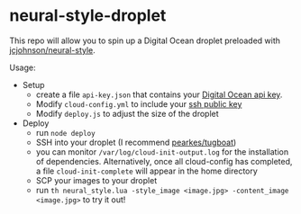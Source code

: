 # neural-style-droplet

This repo will allow you to spin up a
Digital Ocean droplet preloaded with [jcjohnson/neural-style](https://github.com/jcjohnson/neural-style).

Usage:
- Setup
  - create a file `api-key.json` that contains your [Digital Ocean api key](https://cloud.digitalocean.com/settings/api/tokens).
  - Modify `cloud-config.yml` to include your [ssh public key](https://www.digitalocean.com/community/tutorials/how-to-set-up-ssh-keys--2)
  - Modify `deploy.js` to adjust the size of the droplet
- Deploy
  - run `node deploy`
  - SSH into your droplet (I recommend [pearkes/tugboat](https://github.com/pearkes/tugboat))
  - you can monitor `/var/log/cloud-init-output.log` for the installation of dependencies. Alternatively, once all cloud-config has completed, a file `cloud-init-complete` will appear in the home directory
  - SCP your images to your droplet
  - run `th neural_style.lua -style_image <image.jpg> -content_image <image.jpg>` to try it out!
